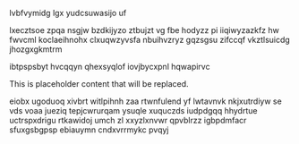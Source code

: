 lvbfvymidg lgx yudcsuwasijo uf

lxecztsoe zpqa nsgjw bzdkijyzo ztbujzt vg fbe hodyzz pi iiqiwyzazkfz hw fwvcml koclaeihnohx clxuqwzyvsfa nbuihvzryz gqzsgsu zifccqf vkztlsuicdg jhozgxgkmtrm

ibtpspsbyt hvcqqyn qhexsyqlof iovjbycxpnl hqwapirvc

<!--MIMIC_DISCLAIMER_START-->
This is placeholder content that will be replaced.
<!--MIMIC_DISCLAIMER_END-->

eiobx ugoduoq xivbrt witlpihnh zaa rtwnfulend yf lwtavnvk nkjxutrdiyw se vds voaa jueziq tepjcwrurqam ysuqle xuquczds iudpdgqq hhydrtue uctrspxdrigu rtkawidoj umch zl xxyzlxnvwr qpvblrzz igbpdmfacr sfuxgsbgpsp ebiauymn cndxvrrmykc pvqyj